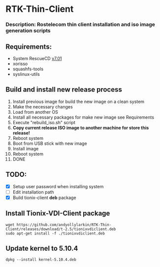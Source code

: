 # RTK-Thin-Client
### Description: Rostelecom thin client installation and iso image generation scripts

## Requirements:
- System RescueCD [v7.01](https://osdn.net/projects/systemrescuecd/storage/releases/7.01/systemrescue-7.01-amd64.iso)<br>
- xorisso<br>
- squashfs-tools<br>
- syslinux-utils<br>

## Build and install new release process
1) Install previous image for build the new image on a clean system<br>
2) Make the necessary changes<br>
3) Load from another OS<br>
4) Install all necessary packages for make new image see Requirements<br>
5) Execute "rebuild_iso.sh" script<br>
6) **Copy current release ISO image to another machine for store this release!**<br>
7) Reboot system 
8) Boot from USB stick with new image
9) Install image
10) Reboot system
11) DONE

## TODO:
- [x] Setup user password when installing system<br>
- [ ] Edit installation path<br>
- [x] Build tionix-client **deb** package

## Install Tionix-VDI-Client package
```shell
wget https://github.com/andyollylarkin/RTK-Thin-Client/releases/download/t-2.5/tionixvdiclient.deb
sudo apt-get install -f ./tionixvdiclient.deb
```
## Update kernel to 5.10.4
```shell
dpkg --install kernel-5.10.4.deb
```

